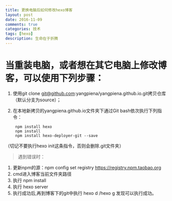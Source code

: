 ```yaml
---
title: 更换电脑后如何修改hexo博客
layout: post
date: 2016-11-09
comments: true
categories: 技术
tags: [hexo]
description: 生命在于折腾
---
```

# 当重装电脑，或者想在其它电脑上修改博客，可以使用下列步骤：
1. 使用git clone git@github.com:yangpiena/yangpiena.github.io.git拷贝仓库（默认分支为source）；
2. 在本地新拷贝的yangpiena.github.io文件夹下通过Git bash依次执行下列指令：

		npm install hexo
		npm install 
		npm install hexo-deployer-git --save
（切记不要执行hexo init这条指令，否则会删除.git文件夹）
	
> 遇到错误时：
1. 更新npm的源：npm config set registry https://registry.npm.taobao.org
2. cmd进入博客当前文件夹路径
3. 执行 npm install
4. 执行 hexo server
5. 执行成功后,再到博客下的git中执行 hexo d /hexo g 发现可以执行成功。

<!--more-->